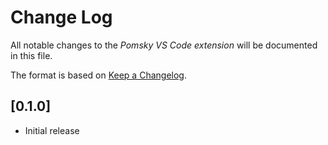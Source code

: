 # Change Log

All notable changes to the _Pomsky VS Code extension_ will be documented in this file.

The format is based on [Keep a Changelog](https://keepachangelog.com/en/1.0.0/).

## [0.1.0]

- Initial release
